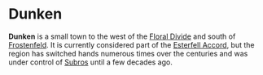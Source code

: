 # Dunken

**Dunken** is a small town to the west of the [Floral Divide](../../ch-4-esterfell-gazetteer/lenya/floral-divide.md) and south of [Frostenfeld](../../ch-4-esterfell-gazetteer/lenya/frostenfeld.md). It is currently considered part of the [Esterfell Accord](esterfell-accord.md), but the region has switched hands numerous times over the centuries and was under control of [Subros](../subros.md) until a few decades ago.
